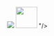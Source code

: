 <p align="center">
  <img scr="image" src="https://github.com/user-attachments/assets/21977b97-60eb-4310-a66e-178a7d03ad1e"/>
  <img width="50" height="50" src="https://github.com/user-attachments/assets/6eb72330-6116-498d-8980-cdbbb0c96eee" />
"/>
<p align="center">
<img src=""/>
</p>

